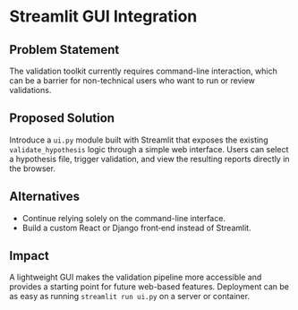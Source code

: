 # Streamlit GUI Integration

## Problem Statement
The validation toolkit currently requires command-line interaction, which can be a barrier for non-technical users who want to run or review validations.

## Proposed Solution
Introduce a `ui.py` module built with Streamlit that exposes the existing `validate_hypothesis` logic through a simple web interface. Users can select a hypothesis file, trigger validation, and view the resulting reports directly in the browser.

## Alternatives
- Continue relying solely on the command-line interface.
- Build a custom React or Django front‑end instead of Streamlit.

## Impact
A lightweight GUI makes the validation pipeline more accessible and provides a starting point for future web-based features. Deployment can be as easy as running `streamlit run ui.py` on a server or container.
